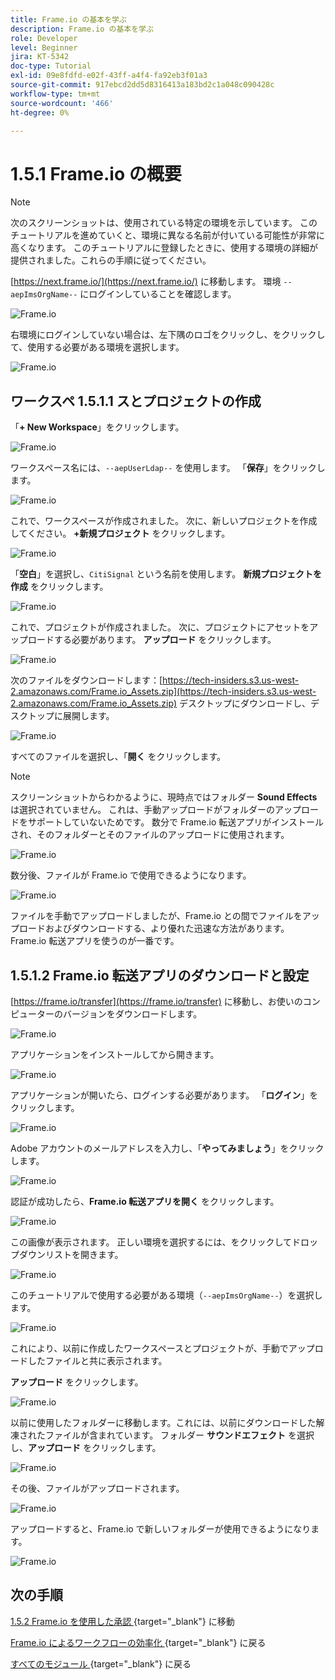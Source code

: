 ```yaml
---
title: Frame.io の基本を学ぶ
description: Frame.io の基本を学ぶ
role: Developer
level: Beginner
jira: KT-5342
doc-type: Tutorial
exl-id: 09e8fdfd-e02f-43ff-a4f4-fa92eb3f01a3
source-git-commit: 917ebcd2dd5d8316413a183bd2c1a048c090428c
workflow-type: tm+mt
source-wordcount: '466'
ht-degree: 0%

---
```


# 1.5.1 Frame.io の概要

>[!NOTE]
>
> 次のスクリーンショットは、使用されている特定の環境を示しています。 このチュートリアルを進めていくと、環境に異なる名前が付いている可能性が非常に高くなります。 このチュートリアルに登録したときに、使用する環境の詳細が提供されました。これらの手順に従ってください。

[https://next.frame.io/](https://next.frame.io/) に移動します。 環境 `--aepImsOrgName--` にログインしていることを確認します。

![Frame.io](./images/frameio1.png)

右環境にログインしていない場合は、左下隅のロゴをクリックし、をクリックして、使用する必要がある環境を選択します。

![Frame.io](./images/frameio2.png)

## ワークスペ 1.5.1.1 スとプロジェクトの作成

「**+ New Workspace**」をクリックします。

![Frame.io](./images/frameio3.png)

ワークスペース名には、`--aepUserLdap--` を使用します。 「**保存**」をクリックします。

![Frame.io](./images/frameio4.png)

これで、ワークスペースが作成されました。 次に、新しいプロジェクトを作成してください。 **+新規プロジェクト** をクリックします。

![Frame.io](./images/frameio5.png)

「**空白**」を選択し、`CitiSignal` という名前を使用します。 **新規プロジェクトを作成** をクリックします。

![Frame.io](./images/frameio6.png)

これで、プロジェクトが作成されました。 次に、プロジェクトにアセットをアップロードする必要があります。 **アップロード** をクリックします。

![Frame.io](./images/frameio7.png)

次のファイルをダウンロードします：[https://tech-insiders.s3.us-west-2.amazonaws.com/Frame.io_Assets.zip](https://tech-insiders.s3.us-west-2.amazonaws.com/Frame.io_Assets.zip) デスクトップにダウンロードし、デスクトップに展開します。

![Frame.io](./images/frameio8.png)

すべてのファイルを選択し、「**開く** をクリックします。

>[!NOTE]
>
>スクリーンショットからわかるように、現時点ではフォルダー **Sound Effects** は選択されていません。 これは、手動アップロードがフォルダーのアップロードをサポートしていないためです。 数分で Frame.io 転送アプリがインストールされ、そのフォルダーとそのファイルのアップロードに使用されます。

![Frame.io](./images/frameio9.png)

数分後、ファイルが Frame.io で使用できるようになります。

![Frame.io](./images/frameio10.png)

ファイルを手動でアップロードしましたが、Frame.io との間でファイルをアップロードおよびダウンロードする、より優れた迅速な方法があります。 Frame.io 転送アプリを使うのが一番です。

## 1.5.1.2 Frame.io 転送アプリのダウンロードと設定

[https://frame.io/transfer](https://frame.io/transfer) に移動し、お使いのコンピューターのバージョンをダウンロードします。

![Frame.io](./images/frameio11.png)

アプリケーションをインストールしてから開きます。

![Frame.io](./images/frameio12.png)

アプリケーションが開いたら、ログインする必要があります。 「**ログイン**」をクリックします。

![Frame.io](./images/frameio13.png)

Adobe アカウントのメールアドレスを入力し、「**やってみましょう**」をクリックします。

![Frame.io](./images/frameio14.png)

認証が成功したら、**Frame.io 転送アプリを開く** をクリックします。

![Frame.io](./images/frameio15.png)

この画像が表示されます。 正しい環境を選択するには、をクリックしてドロップダウンリストを開きます。

![Frame.io](./images/frameio16.png)

このチュートリアルで使用する必要がある環境（`--aepImsOrgName--`）を選択します。

![Frame.io](./images/frameio17.png)

これにより、以前に作成したワークスペースとプロジェクトが、手動でアップロードしたファイルと共に表示されます。

**アップロード** をクリックします。

![Frame.io](./images/frameio18.png)

以前に使用したフォルダーに移動します。これには、以前にダウンロードした解凍されたファイルが含まれています。 フォルダー **サウンドエフェクト** を選択し、**アップロード** をクリックします。

![Frame.io](./images/frameio19.png)

その後、ファイルがアップロードされます。

![Frame.io](./images/frameio20.png)

アップロードすると、Frame.io で新しいフォルダーが使用できるようになります。

![Frame.io](./images/frameio21.png)

## 次の手順

[1.5.2 Frame.io を使用した承認 ](./ex2.md){target="_blank"} に移動

[Frame.io によるワークフローの効率化 ](./frameio.md){target="_blank"} に戻る

[ すべてのモジュール ](./../../../overview.md){target="_blank"} に戻る
